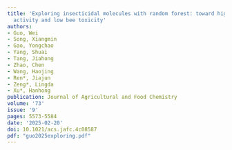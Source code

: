 ```yaml
---
title: 'Exploring insecticidal molecules with random forest: toward high insecticidal
  activity and low bee toxicity'
authors:
- Guo, Wei
- Song, Xiangmin
- Gao, Yongchao
- Yang, Shuai
- Tang, Jiahong
- Zhao, Chen
- Wang, Haojing
- Ren*, Jiajun
- Zeng*, Lingda
- Xu*, Hanhong
publication: Journal of Agricultural and Food Chemistry
volume: '73'
issue: '9'
pages: 5573-5584
date: '2025-02-20'
doi: 10.1021/acs.jafc.4c08587
pdf: "guo2025exploring.pdf"
---
```

